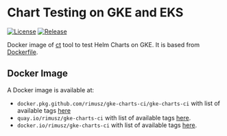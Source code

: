 # Chart Testing on GKE and EKS

[![License](https://img.shields.io/badge/License-Apache%202.0-blue.svg)](https://opensource.org/licenses/Apache-2.0)
[![Release](https://img.shields.io/github/release/rimusz/gke-charts-ci.svg?style=flat-square)](https://github.com/rimusz/gke-charts-ci/releases/latest)

Docker image of [ct](https://github.com/helm/chart-testing) tool to test Helm Charts on GKE.
It is based from [Dockerfile](https://github.com/helm/chart-testing/blob/master/examples/gke/Dockerfile).

## Docker Image

A Docker image is available at:
- `docker.pkg.github.com/rimusz/gke-charts-ci/gke-charts-ci` with list of available tags [here](https://github.com/rimusz/gke-charts-ci/packages/420437/versions)
- `quay.io/rimusz/gke-charts-ci` with list of available tags [here](https://quay.io/repository/rimusz/gke-charts-ci?tab=tags).
- `docker.io/rimusz/gke-charts-ci` with list of available tags [here](https://hub.docker.com/repository/docker/rimusz/gke-charts-ci/tags).
